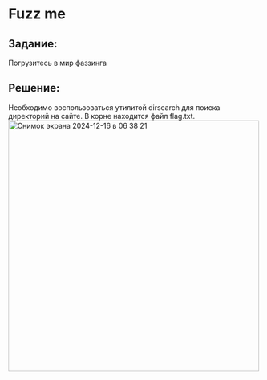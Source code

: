 <h1>Fuzz me</h1>

<h2>Задание:</h2>
Погрузитесь в мир фаззинга<br>

<h2>Решение:</h2>
Необходимо воспользоваться утилитой dirsearch для поиска директорий на сайте. В корне находится файл flag.txt.
<img width="500" alt="Снимок экрана 2024-12-16 в 06 38 21" src="https://github.com/user-attachments/assets/7d271aa1-6b09-4d72-82b6-9762b8f2d077" />
